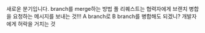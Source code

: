 새로운 분기입니다.
branch를 merge하는 방법
풀 리퀘스트는 협력자에게 브랜치 병합을 요청하는 메시지를
보내는 것!!!
A branch로 B branch를 병합해도 되겠니?
개발자에게 허락을 거치는 것